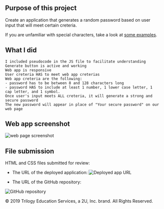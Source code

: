## Purpose of this project

Create an application that generates a random password based on user input that will meet certain creteria.

If you are unfamiliar with special characters, take a look at [some examples](https://www.owasp.org/index.php/Password_special_characters).

## What I did

```
I included pseudocode in the JS file to facilitate understanding
Generate button is active and working
Web app is responsive
User creteria HAS to meet web app creterias
Web app creteria are the following:
- password has to be between 8 and 128 characters long
- password HAS to include at least 1 number, 1 lower case letter, 1 cap letter, and 1 symbol.
Once user's input meets ALL creteria, it will generate a strong and secure password
The new password will appear in place of "Your secure password" on our web page
```

## Web app screenshot

![web page screenshot]()

## File submission

HTML and CSS files submitted for review:

- The URL of the deployed application:
  ![Deployed app URL]()

- The URL of the GitHub repository:

![GitHub repository]()

© 2019 Trilogy Education Services, a 2U, Inc. brand. All Rights Reserved.
